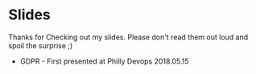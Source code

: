 # Slides

Thanks for Checking out my slides. Please don't read them out loud and spoil the surprise ;)

* GDPR - First presented at Philly Devops 2018.05.15
